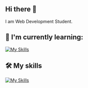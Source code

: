## Hi there 👋

I am Web Development Student.

## 🌱 I'm currently learning:

[![My Skills](https://skillicons.dev/icons?i=js,nodejs,react,redux,tailwind,materialui,figma)](https://skillicons.dev)

## 🛠️ My skills

[![My Skills](https://skillicons.dev/icons?i=git,github,html,css,py,mysql,netlify)](https://skillicons.dev)


<!--
**vickneee/vickneee** is a ✨ _special_ ✨ repository because its `README.md` (this file) appears on your GitHub profile.

🔥 Web design draws my attention. Right now I'm exploring the Figma (software).

Here are some ideas to get you started:

- 🔭 I’m currently working on ...
- 🌱 I’m currently learning ...
- 👯 I’m looking to collaborate on ...
- 🤔 I’m looking for help with ...
- 💬 Ask me about ...
- 📫 How to reach me: ...
- 😄 Pronouns: ...
- ⚡ Fun fact: ...
-->
